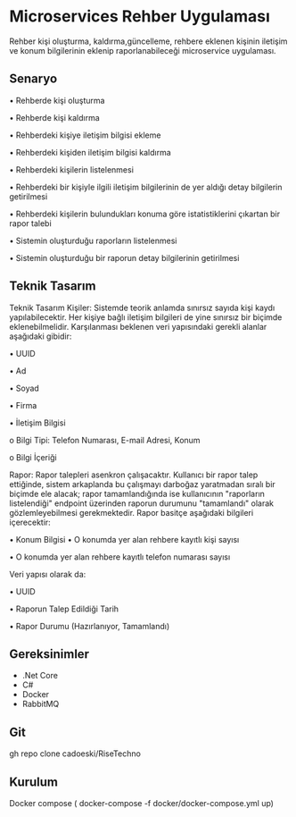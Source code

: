 # Microservices Rehber Uygulaması

Rehber kişi oluşturma, kaldırma,güncelleme, rehbere eklenen kişinin iletişim ve konum bilgilerinin eklenip raporlanabileceği microservice uygulaması.

 
## Senaryo

• Rehberde kişi oluşturma

• Rehberde kişi kaldırma

• Rehberdeki kişiye iletişim bilgisi ekleme

• Rehberdeki kişiden iletişim bilgisi kaldırma

• Rehberdeki kişilerin listelenmesi

• Rehberdeki bir kişiyle ilgili iletişim bilgilerinin de yer aldığı detay bilgilerin 
getirilmesi

• Rehberdeki kişilerin bulundukları konuma göre istatistiklerini çıkartan bir rapor 
talebi

• Sistemin oluşturduğu raporların listelenmesi

• Sistemin oluşturduğu bir raporun detay bilgilerinin getirilmesi

 ## Teknik Tasarım
 
 Teknik Tasarım
Kişiler: Sistemde teorik anlamda sınırsız sayıda kişi kaydı yapılabilecektir. Her kişiye 
bağlı iletişim bilgileri de yine sınırsız bir biçimde eklenebilmelidir.
Karşılanması beklenen veri yapısındaki gerekli alanlar aşağıdaki gibidir:

• UUID

• Ad

• Soyad

• Firma

• İletişim Bilgisi

o Bilgi Tipi: Telefon Numarası, E-mail Adresi, Konum

o Bilgi İçeriği

Rapor: Rapor talepleri asenkron çalışacaktır. Kullanıcı bir rapor talep ettiğinde, sistem 
arkaplanda bu çalışmayı darboğaz yaratmadan sıralı bir biçimde ele alacak; rapor 
tamamlandığında ise kullanıcının "raporların listelendiği" endpoint üzerinden raporun 
durumunu "tamamlandı" olarak gözlemleyebilmesi gerekmektedir.
Rapor basitçe aşağıdaki bilgileri içerecektir:

• Konum Bilgisi
• O konumda yer alan rehbere kayıtlı kişi sayısı

• O konumda yer alan rehbere kayıtlı telefon numarası sayısı

Veri yapısı olarak da:

• UUID

• Raporun Talep Edildiği Tarih

• Rapor Durumu (Hazırlanıyor, Tamamlandı)

## Gereksinimler


+ .Net Core
+  C#
+  Docker
+  RabbitMQ

## Git

gh repo clone cadoeski/RiseTechno

 
## Kurulum

Docker compose ( docker-compose -f docker/docker-compose.yml up) 
